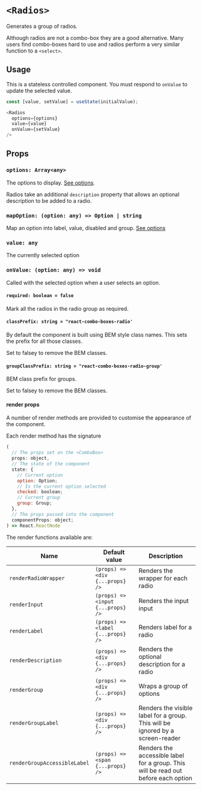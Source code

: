 # `<Radios>`

Generates a group of radios.

Although radios are not a combo-box they are a good alternative.
Many users find combo-boxes hard to use and radios perform a very
similar function to a `<select>`.

## Usage

This is a stateless controlled component.  You must respond to `onValue` to update the selected value.

```js
const [value, setValue] = useState(initialValue);

<Radios
  options={options}
  value={value}
  onValue={setValue}
/>
```

## Props

### `options: Array<any>`

The options to display. [See options][options].  

Radios take an additional `description` property that allows an optional description to be added to a radio.

### `mapOption: (option: any) => Option | string`

Map an option into label, value, disabled and group. [See options][options]  

### `value: any`

The currently selected option

### `onValue: (option: any) => void`

Called with the selected option when a user selects an option.

#### `required: boolean = false`

Mark all the radios in the radio group as required.

#### `classPrefix: string = "react-combo-boxes-radio'`

By default the component is built using BEM style class names.  This sets the prefix for all those classes.

Set to falsey to remove the BEM classes.

#### `groupClassPrefix: string = "react-combo-boxes-radio-group'`

BEM class prefix for groups.

Set to falsey to remove the BEM classes.

#### render props

A number of render methods are provided to customise the appearance of the component.

Each render method has the signature

```js
(
  // The props set on the <ComboBox>
  props: object,
  // The state of the component
  state: {
    // Current option
    option: Option;
    // Is the current option selected
    checked: boolean;
    // Current group
    group: Group;
  },
  // The props passed into the component
  componentProps: object;
) => React.ReactNode
```

The render functions available are:

| Name                         | Default value                     | Description                                                                         |
| ----                         | ----                              | ----                                                                                |
| `renderRadioWrapper`         | `(props) => <div {...props} />`   | Renders the wrapper for each radio                                                  |
| `renderInput`                | `(props) => <input {...props} />` | Renders the input input                                                             |
| `renderLabel`                | `(props) => <label {...props} />` | Renders label for a radio                                                           |
| `renderDescription`          | `(props) => <div {...props} />`   | Renders the optional description for a radio                                        |
| `renderGroup`                | `(props) => <div {...props} />`   | Wraps a group of options                                                            |
| `renderGroupLabel`           | `(props) => <div {...props} />`   | Renders the visible label for a group. This will be ignored by a screen-reader      |
| `renderGroupAccessibleLabel` | `(props) => <span {...props} />`  | Renders the accessible label for a group.  This will be read out before each option |


[options]: options.md
